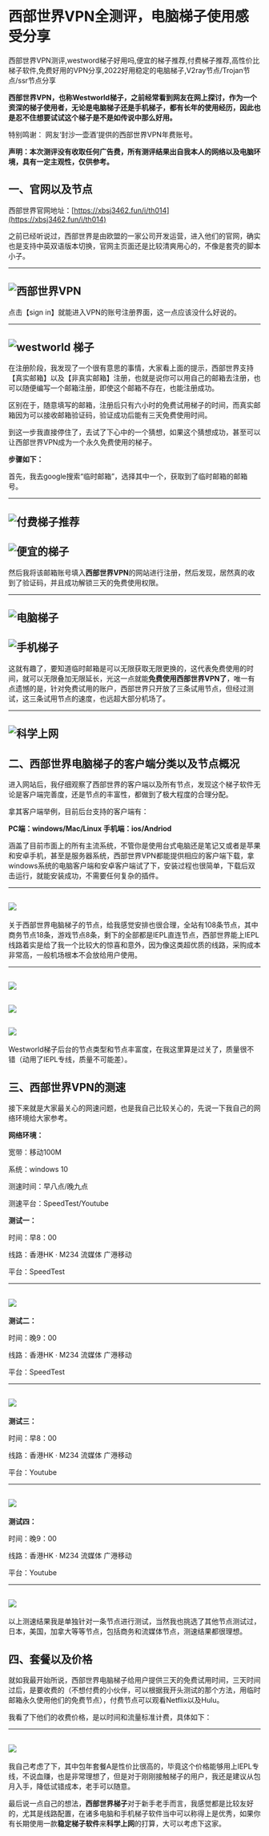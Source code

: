 # 西部世界VPN全测评，电脑梯子使用感受分享
西部世界VPN测评,westword梯子好用吗,便宜的梯子推荐,付费梯子推荐,高性价比梯子软件,免费好用的VPN分享,2022好用稳定的电脑梯子,V2ray节点/Trojan节点/ssr节点分享

**西部世界VPN，也称Westworld梯子，之前经常看到网友在网上探讨，作为一个资深的梯子使用者，无论是电脑梯子还是手机梯子，都有长年的使用经历，因此也是忍不住想要试试这个梯子是不是如传说中那么好用。**

特别鸣谢：
网友‘封沙一壶酒’提供的西部世界VPN年费账号。

**声明：本次测评没有收取任何广告费，所有测评结果出自我本人的网络以及电脑环境，具有一定主观性，仅供参考。**

## 一、官网以及节点

西部世界官网地址：[https://xbsj3462.fun/i/th014](https://xbsj3462.fun/i/th014)

之前已经听说过，西部世界是由欧盟的一家公司开发运营，进入他们的官网，确实也是支持中英双语版本切换，官网主页面还是比较清爽用心的，不像是套壳的脚本小子。

---
![西部世界VPN](images/1.png)
---

点击【sign in】就能进入VPN的账号注册界面，这一点应该没什么好说的。

---
![westworld 梯子](images/2.png)
---
在注册阶段，我发现了一个很有意思的事情，大家看上面的提示，西部世界支持【真实邮箱】以及【非真实邮箱】注册，也就是说你可以用自己的邮箱去注册，也可以随便编写一个邮箱注册，即使这个邮箱不存在，也能注册成功。

区别在于，随意填写的邮箱，注册后只有六小时的免费试用梯子的时间，而真实邮箱因为可以接收邮箱验证码，验证成功后能有三天免费使用时间。

到这一步我直接停住了，去试了下心中的一个猜想，如果这个猜想成功，甚至可以让西部世界VPN成为一个永久免费使用的梯子。

**步骤如下：**

首先，我去google搜索“临时邮箱”，选择其中一个，获取到了临时邮箱的邮箱号。

---
![付费梯子推荐](images/3.png)
---
![便宜的梯子](images/4.png)
---
然后我将该邮箱账号填入**西部世界VPN**的网站进行注册，然后发现，居然真的收到了验证码，并且成功解锁三天的免费使用权限。

---
![电脑梯子](images/5.png)
---
![手机梯子](images/6.png)
---
这就有趣了，要知道临时邮箱是可以无限获取无限更换的，这代表免费使用的时间，就可以无限叠加无限延长，光这一点就能**免费使用西部世界VPN了**，唯一有点遗憾的是，针对免费试用的账户，西部世界只开放了三条试用节点，但经过测试，这三条试用节点的速度，也远超大部分机场了。

---
![科学上网](images/7.png)
---
## 二、西部世界电脑梯子的客户端分类以及节点概况

进入网站后，我仔细观察了西部世界的客户端以及所有节点，发现这个梯子软件无论是客户端完善度，还是节点的丰富性，都做到了极大程度的合理分配。

拿其客户端举例，目前后台支持的客户端有：

**PC端：windows/Mac/Linux
手机端：ios/Andriod**

涵盖了目前市面上的所有主流系统，不管你是使用台式电脑还是笔记又或者是苹果和安卓手机，甚至是服务器系统，西部世界VPN都能提供相应的客户端下载，拿windows系统的电脑客户端和安卓客户端试了下，安装过程也很简单，下载后双击运行，就能安装成功，不需要任何复杂的插件。

---
![](images/8.png)
---
关于西部世界电脑梯子的节点，给我感觉安排也很合理，全站有108条节点，其中商务节点18条，游戏节点8条，剩下的全部都是IEPL直连节点，西部世界能上IEPL线路着实是给了我一个比较大的惊喜和意外，因为像这类超优质的线路，采购成本非常高，一般机场根本不会放给用户使用。

---
![](images/9.png)
---
![](images/10.png)
---
![](images/11.png)
---
Westworld梯子后台的节点类型和节点丰富度，在我这里算是过关了，质量很不错（动用了IEPL专线，质量不可能差）。

## 三、西部世界VPN的测速

接下来就是大家最关心的网速问题，也是我自己比较关心的，先说一下我自己的网络环境给大家参考。

**网络环境：**

宽带：移动100M

系统：windows 10 

测速时间：早八点/晚九点

测速平台：SpeedTest/Youtube

**测试一：**

时间：早8：00

线路：香港HK · M234 流媒体 广港移动

平台：SpeedTest

---
![](images/12.png)
---
**测试二：**

时间：晚9：00

线路：香港HK · M234 流媒体 广港移动

平台：SpeedTest

---
![](images/13.png)
---
**测试三：**

时间：早8：00

线路：香港HK · M234 流媒体 广港移动

平台：Youtube

---
![](images/14.png)
---
**测试四：**

时间：晚9：00

线路：香港HK · M234 流媒体 广港移动

平台：Youtube

---
![](images/15.png)
---
以上测速结果我是单独针对一条节点进行测试，当然我也挑选了其他节点测试过，日本，美国，加拿大等等节点，包括商务和流媒体节点，测速结果都很理想。

## 四、套餐以及价格

就如我最开始所说，西部世界电脑梯子给用户提供三天的免费试用时间，三天时间过后，是要收费的（不想付费的小伙伴，可以根据我开头测试的那个方法，用临时邮箱永久使用他们的免费节点），付费节点可以观看Netflix以及Hulu。

我看了下他们的收费价格，是以时间和流量标准计费，具体如下：

---
![](images/16.png)
---
我自己考虑了下，其中包年套餐A是性价比很高的，毕竟这个价格能够用上IEPL专线，不说血赚，也是非常理想了，但是对于刚刚接触梯子的用户，我还是建议从包月入手，降低试错成本，老手可以随意。

最后说一点自己的想法，**西部世界梯子**对于新手老手而言，我感觉都是比较友好的，尤其是线路配置，在诸多电脑和手机梯子软件当中可以称得上是优秀，如果你有长期使用一款**稳定梯子软件**来**科学上网**的打算，大可以考虑下这家。

